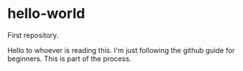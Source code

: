 # hello-world
First repository.

Hello to whoever is reading this. I'm just following the github guide for beginners. This is part of the process.
